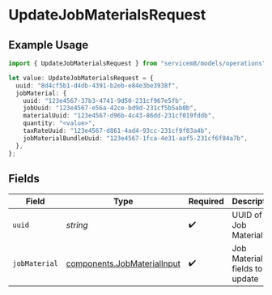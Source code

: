 # UpdateJobMaterialsRequest

## Example Usage

```typescript
import { UpdateJobMaterialsRequest } from "servicem8/models/operations";

let value: UpdateJobMaterialsRequest = {
  uuid: "8d4cf5b1-d4db-4391-b2eb-e84e3be3938f",
  jobMaterial: {
    uuid: "123e4567-37b3-4741-9d50-231cf967e5fb",
    jobUuid: "123e4567-e56a-42ce-bd9d-231cf5b5ab0b",
    materialUuid: "123e4567-d96b-4c43-86dd-231cf019fddb",
    quantity: "<value>",
    taxRateUuid: "123e4567-d861-4ad4-93cc-231cf9f83a4b",
    jobMaterialBundleUuid: "123e4567-1fca-4e31-aaf5-231cf6f84a7b",
  },
};
```

## Fields

| Field                                                                      | Type                                                                       | Required                                                                   | Description                                                                |
| -------------------------------------------------------------------------- | -------------------------------------------------------------------------- | -------------------------------------------------------------------------- | -------------------------------------------------------------------------- |
| `uuid`                                                                     | *string*                                                                   | :heavy_check_mark:                                                         | UUID of the Job Material                                                   |
| `jobMaterial`                                                              | [components.JobMaterialInput](../../models/components/jobmaterialinput.md) | :heavy_check_mark:                                                         | Job Material fields to update                                              |